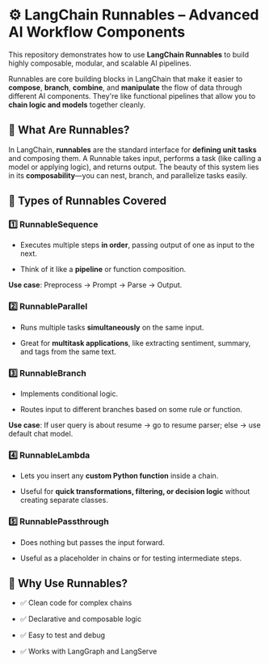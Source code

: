 ⚙️ LangChain Runnables – Advanced AI Workflow Components
========================================================

This repository demonstrates how to use **LangChain Runnables** to build highly composable, modular, and scalable AI pipelines.

Runnables are core building blocks in LangChain that make it easier to **compose**, **branch**, **combine**, and **manipulate** the flow of data through different AI components. They're like functional pipelines that allow you to **chain logic and models** together cleanly.


🧠 What Are Runnables?
----------------------

In LangChain, **runnables** are the standard interface for **defining unit tasks** and composing them. A Runnable takes input, performs a task (like calling a model or applying logic), and returns output. The beauty of this system lies in its **composability**—you can nest, branch, and parallelize tasks easily.

🔄 Types of Runnables Covered
-----------------------------

### 1️⃣ RunnableSequence

*   Executes multiple steps **in order**, passing output of one as input to the next.
    
*   Think of it like a **pipeline** or function composition.
    

**Use case**: Preprocess → Prompt → Parse → Output.

### 2️⃣ RunnableParallel

*   Runs multiple tasks **simultaneously** on the same input.
    
*   Great for **multitask applications**, like extracting sentiment, summary, and tags from the same text.
    

### 3️⃣ RunnableBranch

*   Implements conditional logic.
    
*   Routes input to different branches based on some rule or function.
    

**Use case**: If user query is about resume → go to resume parser; else → use default chat model.

### 4️⃣ RunnableLambda

*   Lets you insert any **custom Python function** inside a chain.
    
*   Useful for **quick transformations, filtering, or decision logic** without creating separate classes.
    

### 5️⃣ RunnablePassthrough

*   Does nothing but passes the input forward.
    
*   Useful as a placeholder in chains or for testing intermediate steps.
    

🧪 Why Use Runnables?
---------------------

*   ✅ Clean code for complex chains
    
*   ✅ Declarative and composable logic
    
*   ✅ Easy to test and debug
    
*   ✅ Works with LangGraph and LangServe
